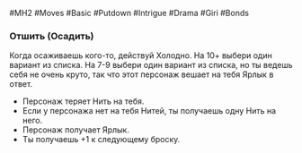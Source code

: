#MH2 #Moves #Basic #Putdown #Intrigue #Drama #Giri #Bonds 

### **Отшить (Осадить)** 

Когда осаживаешь кого-то, действуй Холодно. На 10+ выбери один вариант из списка. 
На 7-9 выбери один вариант из списка, но ты ведешь себя не очень круто, так что этот персонаж вешает на тебя Ярлык в ответ. 
- Персонаж теряет Нить на тебя. 
- Если у персонажа нет на тебя Нитей, ты получаешь одну Нить на него. 
- Персонаж получает Ярлык. 
- Ты получаешь +1 к следующему броску.